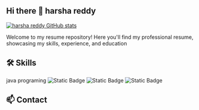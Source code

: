 ## Hi there 👋 harsha reddy 
[![harsha reddy GitHub stats](https://github-readme-stats.vercel.app/api?username=mharshavardhanreddycse2205a1-hub)](https://github.com/mharshavardhanreddycse2205a1-hub/github-readme-stats)


Welcome to my resume repository! Here you'll find my professional resume, showcasing my skills, experience, and education

## 🛠 Skills

java programing
![Static Badge](https://img.shields.io/badge/java%20script-yellow?style=flat-square&logo=javascript&logoColor=orange&logoSize=auto)
![Static Badge](https://img.shields.io/badge/python-green?style=flat-square&logo=python&logoColor=red&logoSize=auto)
![Static Badge](https://img.shields.io/badge/c%2B%2B-purple?style=social&logo=cplusplus&logoColor=purple&logoSize=auto)

## 📫 Contact


